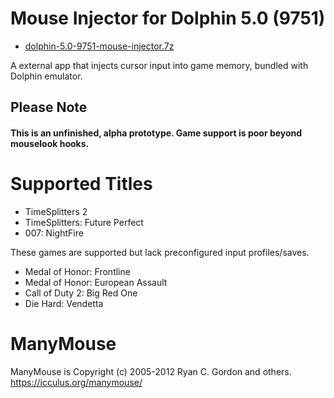 # Mouse Injector for Dolphin 5.0 (9751)

* [dolphin-5.0-9751-mouse-injector.7z](https://github.com/carnivoroussociety/MouseInjectorDolphin/releases/download/v0.22/dolphin-5.0-9751-mouse-injector.7z)

A external app that injects cursor input into game memory, bundled with Dolphin emulator.

## Please Note
#### This is an unfinished, alpha prototype. Game support is poor beyond mouselook hooks.

# Supported Titles

* TimeSplitters 2
* TimeSplitters: Future Perfect
* 007: NightFire

These games are supported but lack preconfigured input profiles/saves.

* Medal of Honor: Frontline
* Medal of Honor: European Assault
* Call of Duty 2: Big Red One
* Die Hard: Vendetta

# ManyMouse

ManyMouse is Copyright (c) 2005-2012 Ryan C. Gordon and others. https://icculus.org/manymouse/